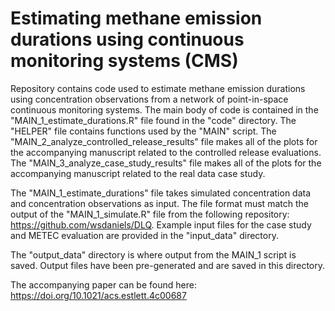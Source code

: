 # Estimating methane emission durations using continuous monitoring systems (CMS)

Repository contains code used to estimate methane emission durations using concentration observations from a network of point-in-space continuous monitoring systems. The main body of code is contained in the "MAIN_1_estimate_durations.R" file found in the "code" directory. The "HELPER" file contains functions used by the "MAIN" script. The "MAIN_2_analyze_controlled_release_results" file makes all of the plots for the accompanying manuscript related to the controlled release evaluations. The "MAIN_3_analyze_case_study_results" file makes all of the plots for the accompanying manuscript related to the real data case study. 

The "MAIN_1_estimate_durations" file takes simulated concentration data and concentration observations as input. The file format must match the output of the "MAIN_1_simulate.R" file from the following repository: https://github.com/wsdaniels/DLQ. Example input files for the case study and METEC evaluation are provided in the "input_data" directory.

The "output_data" directory is where output from the MAIN_1 script is saved. Output files have been pre-generated and are saved in this directory.

The accompanying paper can be found here: https://doi.org/10.1021/acs.estlett.4c00687